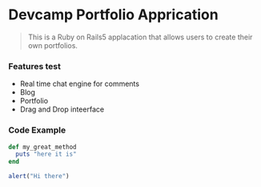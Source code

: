 # Devcamp Portfolio Apprication

> This is a Ruby on Rails5 applacation that allows users to create their own portfolios.

### Features test

- Real time chat engine for comments
- Blog
- Portfolio
- Drag and Drop inteerface

### Code Example

```ruby
def my_great_method
  puts "here it is"
end
```

```javascript
alert("Hi there")
```
